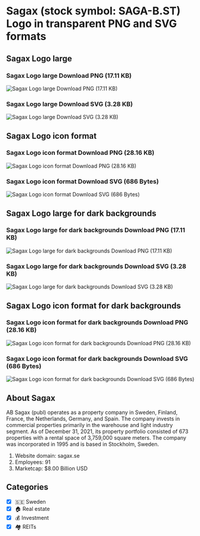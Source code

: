 # Sagax (stock symbol: SAGA-B.ST) Logo in transparent PNG and SVG formats

## Sagax Logo large

### Sagax Logo large Download PNG (17.11 KB)

![Sagax Logo large Download PNG (17.11 KB)](/img/orig/SAGA-B.ST_BIG-7debb3c9.png)

### Sagax Logo large Download SVG (3.28 KB)

![Sagax Logo large Download SVG (3.28 KB)](/img/orig/SAGA-B.ST_BIG-510a519a.svg)

## Sagax Logo icon format

### Sagax Logo icon format Download PNG (28.16 KB)

![Sagax Logo icon format Download PNG (28.16 KB)](/img/orig/SAGA-B.ST-eec621fa.png)

### Sagax Logo icon format Download SVG (686 Bytes)

![Sagax Logo icon format Download SVG (686 Bytes)](/img/orig/SAGA-B.ST-16716f89.svg)

## Sagax Logo large for dark backgrounds

### Sagax Logo large for dark backgrounds Download PNG (17.11 KB)

![Sagax Logo large for dark backgrounds Download PNG (17.11 KB)](/img/orig/SAGA-B.ST_BIG.D-08660541.png)

### Sagax Logo large for dark backgrounds Download SVG (3.28 KB)

![Sagax Logo large for dark backgrounds Download SVG (3.28 KB)](/img/orig/SAGA-B.ST_BIG.D-78aaca79.svg)

## Sagax Logo icon format for dark backgrounds

### Sagax Logo icon format for dark backgrounds Download PNG (28.16 KB)

![Sagax Logo icon format for dark backgrounds Download PNG (28.16 KB)](/img/orig/SAGA-B.ST.D-9acac809.png)

### Sagax Logo icon format for dark backgrounds Download SVG (686 Bytes)

![Sagax Logo icon format for dark backgrounds Download SVG (686 Bytes)](/img/orig/SAGA-B.ST.D-74ce3751.svg)

## About Sagax

AB Sagax (publ) operates as a property company in Sweden, Finland, France, the Netherlands, Germany, and Spain. The company invests in commercial properties primarily in the warehouse and light industry segment. As of December 31, 2021, its property portfolio consisted of 673 properties with a rental space of 3,759,000 square meters. The company was incorporated in 1995 and is based in Stockholm, Sweden.

1. Website domain: sagax.se
2. Employees: 91
3. Marketcap: $8.00 Billion USD


## Categories
- [x] 🇸🇪 Sweden
- [x] 🏠 Real estate
- [x] 💰 Investment
- [x] 🏘️ REITs
